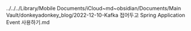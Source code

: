 ../../../Library/Mobile Documents/iCloud~md~obsidian/Documents/Main Vault/donkeyadonkey_blog/2022-12-10-Kafka 접어두고 Spring Application Event 사용하기.md